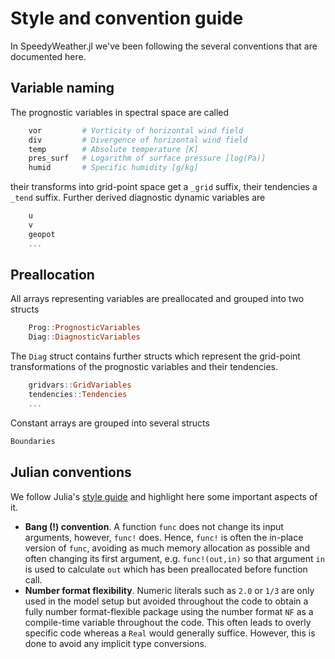 # Style and convention guide

In SpeedyWeather.jl we've been following the several conventions that are documented here.

## Variable naming

The prognostic variables in spectral space are called

```julia
    vor         # Vorticity of horizontal wind field
    div         # Divergence of horizontal wind field
    temp        # Absolute temperature [K]
    pres_surf   # Logarithm of surface pressure [log(Pa)]
    humid       # Specific humidity [g/kg]
```

their transforms into grid-point space get a `_grid` suffix, their tendencies a `_tend` suffix. Further derived diagnostic dynamic variables are

```julia
    u
    v
    geopot
    ...
```

## Preallocation

All arrays representing variables are preallocated and grouped into two structs

```julia
    Prog::PrognosticVariables
    Diag::DiagnosticVariables
```

The `Diag` struct contains further structs which represent the grid-point transformations of the prognostic variables and their tendencies.

```julia
    gridvars::GridVariables
    tendencies::Tendencies
    ...
```

Constant arrays are grouped into several structs

```julia
Boundaries
```

## Julian conventions

We follow Julia's [style guide](https://docs.julialang.org/en/v1/manual/style-guide/#Style-Guide) and highlight here some important aspects of it.

- __Bang (!) convention__. A function `func` does not change its input arguments, however, `func!` does.
Hence, `func!` is often the in-place version of `func`, avoiding as much memory allocation as possible
and often changing its first argument, e.g. `func!(out,in)` so that argument `in` is used to calculate
`out` which has been preallocated before function call.
- __Number format flexibility__. Numeric literals such as `2.0` or `1/3` are only used in the model setup
but avoided throughout the code to obtain a fully number format-flexible package using the number format
`NF` as a compile-time variable throughout the code. This often leads to overly specific code whereas
a `Real` would generally suffice. However, this is done to avoid any implicit type conversions.